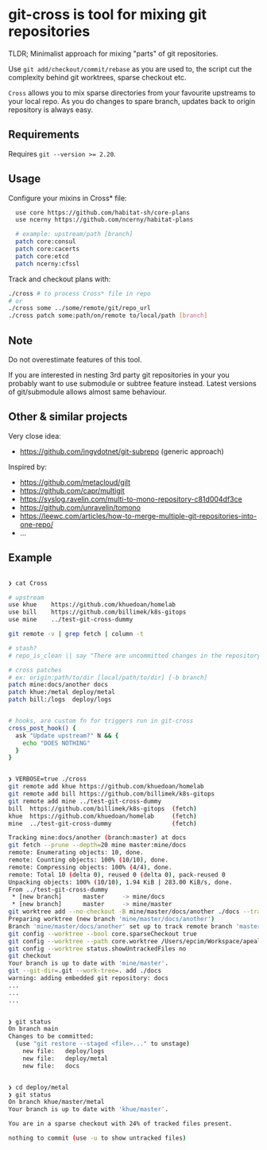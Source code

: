 
# git-cross is tool for mixing git repositories

TLDR;
Minimalist approach for mixing "parts" of git repositories.

Use `git add/checkout/commit/rebase` as you are used to, the script cut the complexity behind git worktrees, sparse checkout etc.

`Cross` allows you to mix sparse directories from your favourite upstreams to your local repo. As you do changes to spare branch,
updates back to origin repository is always easy.

## Requirements

Requires `git --version >= 2.20`.

## Usage

Configure your mixins in Cross* file:

```sh
  use core https://github.com/habitat-sh/core-plans
  use ncerny https://github.com/ncerny/habitat-plans

  # example: upstream/path [branch]
  patch core:consul
  patch core:cacerts
  patch core:etcd
  patch ncerny:cfssl
```

Track and checkout plans with:

```sh
./cross # to process Cross* file in repo
# or
./cross some ../some/remote/git/repo_url
./cross patch some:path/on/remote to/local/path [branch]
```


## Note

Do not overestimate features of this tool.

If you are interested in nesting 3rd party git repositories in your you probably want to use submodule or subtree feature instead.
Latest versions of git/submodule allows almost same behaviour.

## Other & similar projects

Very close idea:

 - https://github.com/ingydotnet/git-subrepo (generic approach)

Inspired by:

 - https://github.com/metacloud/gilt
 - https://github.com/capr/multigit
 - https://syslog.ravelin.com/multi-to-mono-repository-c81d004df3ce
 - https://github.com/unravelin/tomono
 - https://leewc.com/articles/how-to-merge-multiple-git-repositories-into-one-repo/
 - ...


## Example

```sh

❯ cat Cross 

# upstream
use khue	https://github.com/khuedoan/homelab
use bill	https://github.com/billimek/k8s-gitops
use mine	../test-git-cross-dummy

git remote -v | grep fetch | column -t

# stash?
# repo_is_clean || say "There are uncommitted changes in the repository. Stash them first." 1

# cross patches
# ex: origin:path/to/dir [local/path/to/dir] [-b branch]
patch mine:docs/another docs
patch khue:/metal deploy/metal
patch bill:/logs  deploy/logs


# hooks, are custom fn for triggers run in git-cross
cross_post_hook() {
  ask "Update upstream?" N && {
    echo "DOES NOTHING"
  }
}


❯ VERBOSE=true ./cross 
git remote add khue https://github.com/khuedoan/homelab
git remote add bill https://github.com/billimek/k8s-gitops
git remote add mine ../test-git-cross-dummy
bill  https://github.com/billimek/k8s-gitops  (fetch)
khue  https://github.com/khuedoan/homelab     (fetch)
mine  ../test-git-cross-dummy                 (fetch)

Tracking mine:docs/another (branch:master) at docs
git fetch --prune --depth=20 mine master:mine/docs
remote: Enumerating objects: 10, done.
remote: Counting objects: 100% (10/10), done.
remote: Compressing objects: 100% (4/4), done.
remote: Total 10 (delta 0), reused 0 (delta 0), pack-reused 0
Unpacking objects: 100% (10/10), 1.94 KiB | 283.00 KiB/s, done.
From ../test-git-cross-dummy
 * [new branch]      master     -> mine/docs
 * [new branch]      master     -> mine/master
git worktree add --no-checkout -B mine/master/docs/another ./docs --track mine/master
Preparing worktree (new branch 'mine/master/docs/another')
Branch 'mine/master/docs/another' set up to track remote branch 'master' from 'mine'.
git config --worktree --bool core.sparseCheckout true
git config --worktree --path core.worktree /Users/epcim/Workspace/apealive/test-git-cross/docs/..
git config --worktree status.showUntrackedFiles no
git checkout
Your branch is up to date with 'mine/master'.
git --git-dir=.git --work-tree=. add ./docs
warning: adding embedded git repository: docs
...
...
...


❯ git status
On branch main
Changes to be committed:
  (use "git restore --staged <file>..." to unstage)
	new file:   deploy/logs
	new file:   deploy/metal
	new file:   docs


❯ cd deploy/metal 
❯ git status
On branch khue/master/metal
Your branch is up to date with 'khue/master'.

You are in a sparse checkout with 24% of tracked files present.

nothing to commit (use -u to show untracked files)

```
